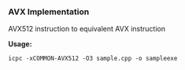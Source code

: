 ### AVX Implementation

AVX512 instruction to equivalent AVX instruction

**Usage:**

    icpc -xCOMMON-AVX512 -O3 sample.cpp -o sampleexe